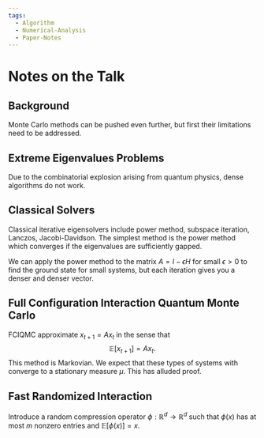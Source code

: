 ```yaml
---
tags:
  - Algorithm
  - Numerical-Analysis
  - Paper-Notes
---
```

# Notes on the Talk

## Background

Monte Carlo methods can be pushed even further, but first their limitations need to be addressed.

## Extreme Eigenvalues Problems

Due to the combinatorial explosion arising from quantum physics, dense algorithms do not work.

## Classical Solvers

Classical iterative eigensolvers include power method, subspace iteration, Lanczos, Jacobi-Davidson. The simplest method is the power method which converges if the eigenvalues are sufficiently gapped.

We can apply the power method to the matrix $A = I - \epsilon H$ for small $\epsilon>0$ to find the ground state for small systems, but each iteration gives you a denser and denser vector.

## Full Configuration Interaction Quantum Monte Carlo

FCIQMC approximate $x_{t+1} = Ax_{t}$ in the sense that 
$$
\mathbb{E}[x_{t+1}] = Ax_{t}.
$$
This method is Markovian. We expect that these types of systems with converge to a stationary measure $\mu$. This has alluded proof.

## Fast Randomized Interaction

Introduce a random compression operator $\phi : \mathbb{R}^{d} \to \mathbb{R}^{d}$ such that $\phi(x)$ has at most $m$ nonzero entries and $\mathbb{E}[\phi(x)] = x$.